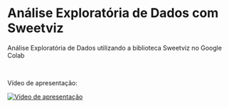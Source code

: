 # Análise Exploratória de Dados com Sweetviz
Análise Exploratória de Dados utilizando a biblioteca Sweetviz no Google Colab

<br>

Vídeo de apresentação:

[![Vídeo de apresentação](https://img.youtube.com/vi/n7FuNi7lOqc/maxresdefault.jpg)](https://youtu.be/n7FuNi7lOqc "Apresentação")
